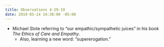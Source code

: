 ```yaml
---
title: Observations 4-29-19
date: 2019-05-14 14:38:00 -05:00
---
```


- Michael Slote referring to “our empathic/sympathetic juices” in his book *The Ethics of Care and Empathy*.
	- Also, learning a new word: “supererogation.”
